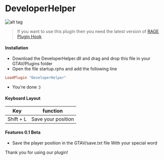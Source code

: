 # DeveloperHelper
![alt tag](https://img4.picload.org/image/pgodlgg/unbenannt-2.png)

 > If you want to use this plugin then you need the latest version of [RAGE Plugin Hook](http://ragepluginhook.net/Downloads.aspx)
 
#### Installation
 
* Download the DeveloperHelper.dll and drag and drop this file in your GTAV/Plugins folder
* Open the file startup.rphs and add the following line

```ruby
LoadPlugin "DeveloperHelper"
```

* You're done :)

#### Keyboard Layout

| Key        | function           |
| ------------- |:-------------:| 
| Shift + L      | Save your position | 

#### Features 0.1 Beta
* Save the player position in the GTAV/save.txt file With your special word 



Thank you for using our plugin!
